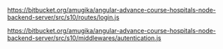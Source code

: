 https://bitbucket.org/amugika/angular-advance-course-hospitals-node-backend-server/src/s10/routes/login.js

https://bitbucket.org/amugika/angular-advance-course-hospitals-node-backend-server/src/s10/middlewares/autentication.js
